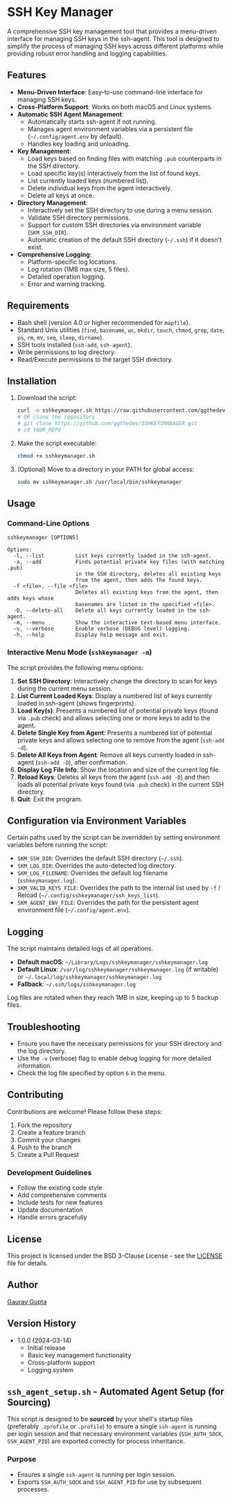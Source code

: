 # SSH Key Manager

A comprehensive SSH key management tool that provides a menu-driven interface for managing SSH keys in the ssh-agent. This tool is designed to simplify the process of managing SSH keys across different platforms while providing robust error handling and logging capabilities.

## Features

- **Menu-Driven Interface**: Easy-to-use command-line interface for managing SSH keys.
- **Cross-Platform Support**: Works on both macOS and Linux systems.
- **Automatic SSH Agent Management**:
  - Automatically starts ssh-agent if not running.
  - Manages agent environment variables via a persistent file (`~/.config/agent.env` by default).
  - Handles key loading and unloading.
- **Key Management**:
  - Load keys based on finding files with matching `.pub` counterparts in the SSH directory.
  - Load specific key(s) interactively from the list of found keys.
  - List currently loaded keys (numbered list).
  - Delete individual keys from the agent interactively.
  - Delete all keys at once.
- **Directory Management**:
  - Interactively set the SSH directory to use during a menu session.
  - Validate SSH directory permissions.
  - Support for custom SSH directories via environment variable (`SKM_SSH_DIR`).
  - Automatic creation of the default SSH directory (`~/.ssh`) if it doesn't exist.
- **Comprehensive Logging**:
  - Platform-specific log locations.
  - Log rotation (1MB max size, 5 files).
  - Detailed operation logging.
  - Error and warning tracking.

## Requirements

- Bash shell (version 4.0 or higher recommended for `mapfile`).
- Standard Unix utilities (`find`, `basename`, `wc`, `mkdir`, `touch`, `chmod`, `grep`, `date`, `ps`, `rm`, `mv`, `seq`, `sleep`, `dirname`).
- SSH tools installed (`ssh-add`, `ssh-agent`).
- Write permissions to log directory.
- Read/Execute permissions to the target SSH directory.

## Installation

1. Download the script:

   ```bash
   curl -o sshkeymanager.sh https://raw.githubusercontent.com/ggthedev/SSHKEYSMANAGER/refs/heads/main/sshkeymanager.sh # Replace with the actual raw URL
   # OR clone the repository
   # git clone https://github.com/ggthedev/SSHKEYSMANAGER.git
   # cd YOUR_REPO
   ```

2. Make the script executable:

   ```bash
   chmod +x sshkeymanager.sh
   ```

3. (Optional) Move to a directory in your PATH for global access:

   ```bash
   sudo mv sshkeymanager.sh /usr/local/bin/sshkeymanager
   ```

## Usage

### Command-Line Options

```
sshkeymanager [OPTIONS]

Options:
  -l, --list          List keys currently loaded in the ssh-agent.
  -a, --add           Finds potential private key files (with matching .pub)
                      in the SSH directory, deletes all existing keys
                      from the agent, then adds the found keys.
  -f <file>, --file <file>
                      Deletes all existing keys from the agent, then adds keys whose
                      basenames are listed in the specified <file>.
  -D, --delete-all    Delete all keys currently loaded in the ssh-agent.
  -m, --menu          Show the interactive text-based menu interface.
  -v, --verbose       Enable verbose (DEBUG level) logging.
  -h, --help          Display help message and exit.
```

### Interactive Menu Mode (`sshkeymanager -m`)

The script provides the following menu options:

1.  **Set SSH Directory**: Interactively change the directory to scan for keys during the current menu session.
2.  **List Current Loaded Keys**: Display a numbered list of keys currently loaded in ssh-agent (shows fingerprints).
3.  **Load Key(s)**: Presents a numbered list of potential private keys (found via `.pub` check) and allows selecting one or more keys to add to the agent.
4.  **Delete Single Key from Agent**: Presents a numbered list of potential private keys and allows selecting one to remove from the agent (`ssh-add -d`).
5.  **Delete All Keys from Agent**: Remove all keys currently loaded in ssh-agent (`ssh-add -D`), after confirmation.
6.  **Display Log File Info**: Show the location and size of the current log file.
7.  **Reload Keys**: Deletes all keys from the agent (`ssh-add -D`) and then loads all potential private keys found (via `.pub` check) in the current SSH directory.
8.  **Quit**: Exit the program.

## Configuration via Environment Variables

Certain paths used by the script can be overridden by setting environment variables before running the script:

- `SKM_SSH_DIR`: Overrides the default SSH directory (`~/.ssh`).
- `SKM_LOG_DIR`: Overrides the auto-detected log directory.
- `SKM_LOG_FILENAME`: Overrides the default log filename (`sshkeymanager.log`).
- `SKM_VALID_KEYS_FILE`: Overrides the path to the internal list used by `-f` / Reload (`~/.config/sshkeymanager/ssh_keys_list`).
- `SKM_AGENT_ENV_FILE`: Overrides the path for the persistent agent environment file (`~/.config/agent.env`).

## Logging

The script maintains detailed logs of all operations.

- **Default macOS**: `~/Library/Logs/sshkeymanager/sshkeymanager.log`
- **Default Linux**: `/var/log/sshkeymanager/sshkeymanager.log` (if writable) or `~/.local/log/sshkeymanager/sshkeymanager.log`
- **Fallback**: `~/.ssh/logs/sshkeymanager.log`

Log files are rotated when they reach 1MB in size, keeping up to 5 backup files.

## Troubleshooting

- Ensure you have the necessary permissions for your SSH directory and the log directory.
- Use the `-v` (verbose) flag to enable debug logging for more detailed information.
- Check the log file specified by option `6` in the menu.

## Contributing

Contributions are welcome! Please follow these steps:

1. Fork the repository
2. Create a feature branch
3. Commit your changes
4. Push to the branch
5. Create a Pull Request

### Development Guidelines

- Follow the existing code style
- Add comprehensive comments
- Include tests for new features
- Update documentation
- Handle errors gracefully

## License

This project is licensed under the BSD 3-Clause License - see the [LICENSE](LICENSE) file for details.

## Author

[Gaurav Gupta](https://github.com/ggthedev)

## Version History

- 1.0.0 (2024-03-14)
  - Initial release
  - Basic key management functionality
  - Cross-platform support
  - Logging system

## `ssh_agent_setup.sh` - Automated Agent Setup (for Sourcing)

This script is designed to be **sourced** by your shell's startup files (preferably `.zprofile` or `.profile`) to ensure a single `ssh-agent` is running per login session and that necessary environment variables (`SSH_AUTH_SOCK`, `SSH_AGENT_PID`) are exported correctly for process inheritance.

### Purpose

- Ensures a single `ssh-agent` is running per login session.
- Exports `SSH_AUTH_SOCK` and `SSH_AGENT_PID` for use by subsequent processes.
